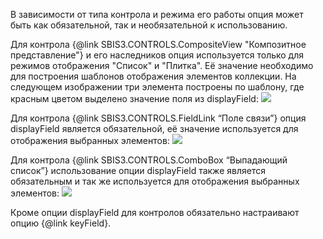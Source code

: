 В зависимости от типа контрола и режима его работы опция может быть как обязательной, так и необязательной
к использованию.

Для контрола {@link SBIS3.CONTROLS.CompositeView "Композитное представление"} и его наследников опция
используется только для режимов отображения "Список" и "Плитка". Её значение необходимо для построения
шаблонов отображения элементов коллекции. На следующем изображении три элемента построены по шаблону,
где красным цветом выделено значение поля из displayField:
![](/DSMixin10.png)

Для контрола {@link SBIS3.CONTROLS.FieldLink “Поле связи”} опция displayField является обязательной,
её значение используется для отображения выбранных элементов:
![](/DSMixin11.png)

Для контрола {@link SBIS3.CONTROLS.ComboBox “Выпадающий список”} использование опции displayField также
является обязательным и так же используется для отображения выбранных элементов:
![](/DSMixin12.png)

Кроме опции displayField для контролов обязательно настраивают опцию {@link keyField}.
